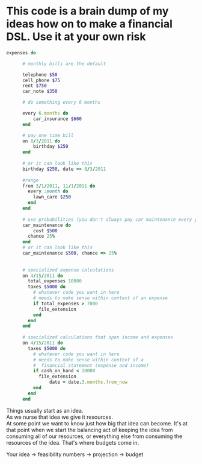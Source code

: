 
This code is a brain dump of my ideas how on to make a financial DSL.  Use it at your own risk
==


``` ruby
expenses do

	  # monthly bills are the default

	  telephone $50
	  cell_phone $75
	  rent $750
	  car_note $350

	  # do something every 6 months

	  every 6.months do
		  car_insurance $600
	  end

	  # pay one time bill
	  on 8/3/2011 do
		  birthday $250
	  end
  
	  # or it can look like this
	  birthday $250, date => 8/3/2011
  
	  #range
	  from 3/1/2011, 11/1/2011 do
	    every :month do
	  	  lawn_care $250
	  	end
	  end
  
	  # use probabilities (you don't always pay car maintenance every year)
	  car_maintenance do
		  cost $500
	    chance 25%
	  end
	  # or it can look like this
	  car_maintenance $500, chance => 25%
  
  
	  # specialized expense calculations
	  on 4/15/2011 do
	    total_expenses 10000
	  	taxes $5000 do
	  	  # whatever code you want in here
	  	  # needs to make sense within context of an expense
	  	  if total_expenses > 7000
	  	  	file_extension
	  	  end
	  	end
	  end
  
	  # specialized calculations that span income and expenses
	  on 4/15/2011 do
	  	taxes $5000 do
	  	  # whatever code you want in here
	  	  # needs to make sense within context of a 
	  	  #  financial statement (expense and income)
	  	  if cash_on_hand < 10000
	  	  	file_extension
	    		date = date.3.months.from_now
	  	  end
	  	end
	  end
```

Things usually start as an idea.  
As we nurse that idea we give it resources.  
At some point we want to know just how big that idea can become.
It's at that point when we start the balancing act of keeping the idea from consuming all of our resources, or everything else from consuming the resources of the idea.  That's where budgets come in.

Your idea -> feasibility numbers -> projection -> budget

